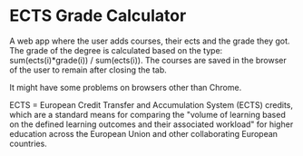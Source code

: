 # ECTS Grade Calculator
A web app where the user adds courses, their ects and the grade they got.
The grade of the degree is calculated based on the type: sum(ects(i)*grade(i)) / sum(ects(i)).
The courses are saved in the browser of the user to remain after closing the tab.

It might have some problems on browsers other than Chrome.

ECTS = European Credit Transfer and Accumulation System (ECTS) credits, which are a standard means for comparing the "volume of learning based on the defined learning outcomes and their associated workload" for higher education across the European Union and other collaborating European countries. 

